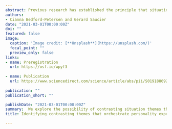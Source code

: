```yaml
---
abstract: Previous research has established the principle that situations can affect the expression of personality, though it is not well-understood what specific patterns characterize this change across situations. We explore the possibility of contrasting situation themes that influence personality expression, implying that there is a change in personality expression initiated by a transition between two distinct types of situations. 474 undergraduate students completed a questionnaire in which 15 personality tendencies were juxtaposed with each of 41 differing situations. Our findings replicated previous research indicating that Honesty/Propriety yields the least variance between situations while Emotional Stability and Extraversion yield the most variance. Principal components analysis was used to examine cross-situational variability with four models already present in psychological literature, each with contrasting poles. We found that our models of threat vs. reward, positive affect vs. negative affect, and agency vs. no agency were clear sources of cross-situational variability. Taken together, these results indicate ways of improving our understanding of patterns of change in personality expression across a variety of commonly occurring situations.
authors:
- Cianna Bedford-Petersen and Gerard Saucier
date: "2021-03-01T00:00:00Z"
doi: ""
featured: false
image:
  caption: 'Image credit: [**Unsplash**](https://unsplash.com/)'
  focal_point: ""
  preview_only: false
links:
- name: Preregistration
  url: https://osf.io/wpyf3
  
- name: Publication
  url: https://www.sciencedirect.com/science/article/abs/pii/S0191886920306863
  
publication: ""
publication_short: ""

publishDate: "2021-03-01T00:00:00Z"
summary:  We explore the possibility of contrasting situation themes that influence personality expression, implying that there is a change in personality expression initiated by a transition between two distinct types of situations.
title: Identifying contrasting themes that orchestrate personality expression across situations

---
```


